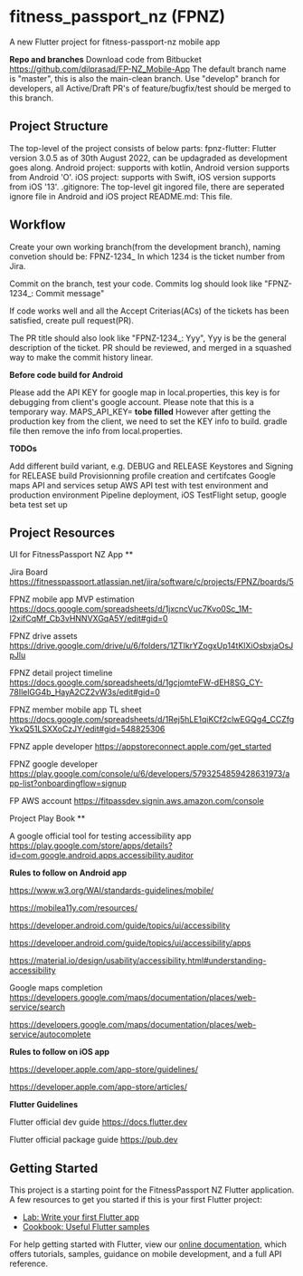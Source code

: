 # fitness_passport_nz (FPNZ)

A new Flutter project for fitness-passport-nz mobile app

**Repo and branches**
Download code from Bitbucket https://github.com/dilprasad/FP-NZ_Mobile-App
The default branch name is "master", this is also the main-clean branch. Use "develop" branch for developers, all Active/Draft PR's of feature/bugfix/test should be merged to this branch.


## Project Structure

The top-level of the project consists of below parts:
fpnz-flutter: Flutter version 3.0.5 as of 30th August 2022, can be updagraded as development goes along.
Android project: supports with kotlin, Android version supports from Android 'O'.
iOS project: supports with Swift, iOS version supports from iOS '13'.
.gitignore: The top-level git ingored file, there are seperated ignore file in Android and iOS project
README.md: This file.


## Workflow

Create your own working branch(from the development branch), naming convetion should be:
FPNZ-1234_<task-title>
In which 1234 is the ticket number from Jira.

Commit on the branch, test your code. Commits log should look like "FPNZ-1234_<task title>: Commit message"

If code works well and all the Accept Criterias(ACs) of the tickets has been satisfied, create pull request(PR).

The PR title should also look like "FPNZ-1234_<task title>: Yyy", Yyy is be the general description of the ticket.
PR should be reviewed, and merged in a squashed way to make the commit history linear.


**Before code build for Android**

Please add the API KEY for google map in local.properties, this key is for debugging from client's google account.
Please note that this is a temporary way.
MAPS_API_KEY= **tobe filled**
However after getting the production key from the client, we need to set the KEY info to build.
gradle file then remove the info from local.properties.


**TODOs**
  
Add different build variant, e.g. DEBUG and RELEASE
Keystores and Signing for RELEASE build
Provisionning profile creation and certifcates
Google maps API and services setup
AWS API test with test environment and production environment
Pipeline deployment, iOS TestFlight setup, google beta test set up


## Project Resources

UI for FitnessPassport NZ App **

Jira Board https://fitnesspassport.atlassian.net/jira/software/c/projects/FPNZ/boards/5

FPNZ mobile app MVP estimation https://docs.google.com/spreadsheets/d/1jxcncVuc7Kvo0Sc_1M-I2xifCqMf_Cb3vHNNVXGqA5Y/edit#gid=0

FPNZ drive assets https://drive.google.com/drive/u/6/folders/1ZTIkrYZogxUp14tKlXiOsbxjaOsJpJlu

FPNZ detail project timeline https://docs.google.com/spreadsheets/d/1gcjomteFW-dEH8SG_CY-78IlelGG4b_HayA2CZ2vW3s/edit#gid=0

FPNZ member mobile app TL sheet https://docs.google.com/spreadsheets/d/1Rej5hLE1qiKCf2clwEGQg4_CCZfgYkxQ51LSXXoCzJY/edit#gid=548825306

FPNZ apple developer https://appstoreconnect.apple.com/get_started

FPNZ google developer https://play.google.com/console/u/6/developers/5793254859428631973/app-list?onboardingflow=signup

FP AWS account https://fitpassdev.signin.aws.amazon.com/console

Project Play Book **

A google official tool for testing accessibility app https://play.google.com/store/apps/details?id=com.google.android.apps.accessibility.auditor

**Rules to follow on Android app**

https://www.w3.org/WAI/standards-guidelines/mobile/

https://mobilea11y.com/resources/

https://developer.android.com/guide/topics/ui/accessibility

https://developer.android.com/guide/topics/ui/accessibility/apps

https://material.io/design/usability/accessibility.html#understanding-accessibility

Google maps completion https://developers.google.com/maps/documentation/places/web-service/search 

https://developers.google.com/maps/documentation/places/web-service/autocomplete

**Rules to follow on iOS app**

https://developer.apple.com/app-store/guidelines/

https://developer.apple.com/app-store/articles/

**Flutter Guidelines**

Flutter official dev guide https://docs.flutter.dev

Flutter official package guide https://pub.dev

## Getting Started

This project is a starting point for the FitnessPassport NZ Flutter application.
A few resources to get you started if this is your first Flutter project:
- [Lab: Write your first Flutter app](https://flutter.dev/docs/get-started/codelab)
- [Cookbook: Useful Flutter samples](https://flutter.dev/docs/cookbook)

For help getting started with Flutter, view our
[online documentation](https://flutter.dev/docs), which offers tutorials,
samples, guidance on mobile development, and a full API reference.

